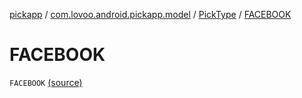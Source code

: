 [pickapp](../../index.md) / [com.lovoo.android.pickapp.model](../index.md) / [PickType](index.md) / [FACEBOOK](./-f-a-c-e-b-o-o-k.md)

# FACEBOOK

`FACEBOOK` [(source)](https://github.com/lovoo/android-pickpic/blob/master/pickapp/src/main/kotlin/com/lovoo/android/pickapp/model/PickType.kt#L8)